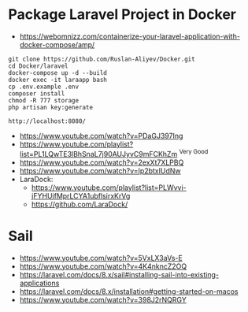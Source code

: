 
# Package Laravel Project in Docker

- https://webomnizz.com/containerize-your-laravel-application-with-docker-compose/amp/

```
git clone https://github.com/Ruslan-Aliyev/Docker.git
cd Docker/laravel
docker-compose up -d --build
docker exec -it laraapp bash
cp .env.example .env
composer install
chmod -R 777 storage
php artisan key:generate
```

`http://localhost:8080/`

- https://www.youtube.com/watch?v=PDaGJ397Ing
- https://www.youtube.com/playlist?list=PL1LQwTE3lBhSnaL7j90AUJyvC9mFCKhZm <sup>Very Good</sup>
- https://www.youtube.com/watch?v=2exXt7XLPBQ
- https://www.youtube.com/watch?v=Ip2btxIUdNw
- LaraDock: 
	- https://www.youtube.com/playlist?list=PLWvvi-jFYHUjfMprLCYA1ubflsirxKrVg
	- https://github.com/LaraDock/

# Sail

- https://www.youtube.com/watch?v=5VxLX3aVs-E
- https://www.youtube.com/watch?v=4K4nkncZ2OQ
- https://laravel.com/docs/8.x/sail#installing-sail-into-existing-applications
- https://laravel.com/docs/8.x/installation#getting-started-on-macos
- https://www.youtube.com/watch?v=398J2rNQRGY
